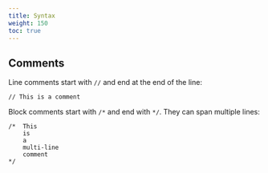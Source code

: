 ```yaml
---
title: Syntax
weight: 150
toc: true
---
```


## Comments

Line comments start with `//` and end at the end of the line:

```tea
// This is a comment
```

Block comments start with `/*` and end with `*/`. They can span multiple lines:

```tea
/*  This
    is
    a
    multi-line
    comment 
*/
```